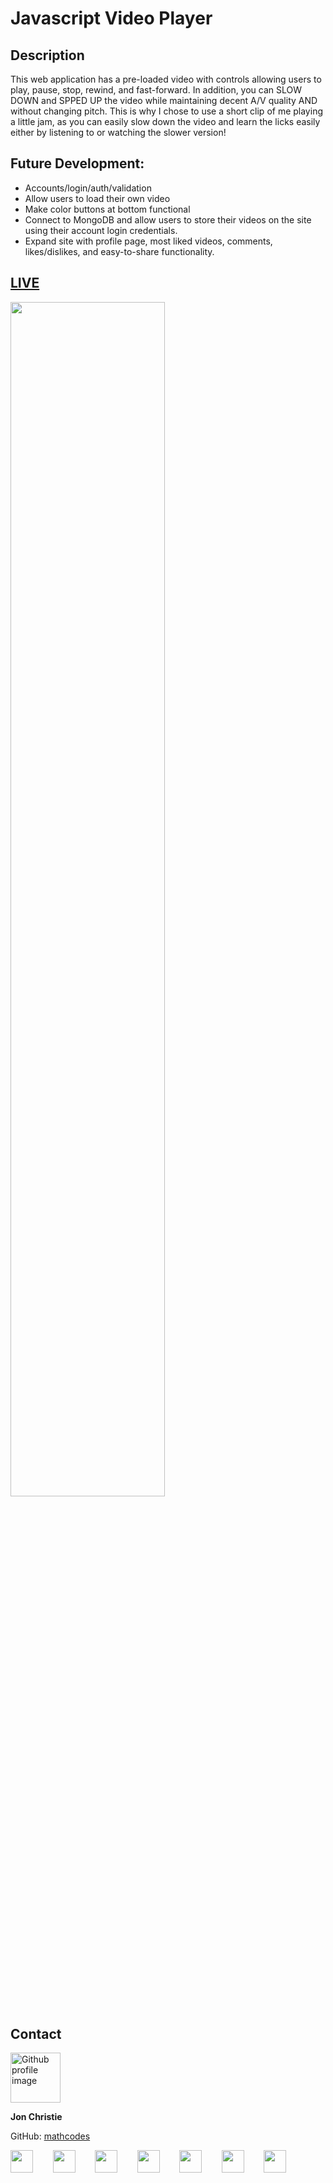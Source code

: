 # Javascript Video Player

## Description
This web application has a pre-loaded video with controls allowing users to play, pause, stop, rewind, and fast-forward. In addition, you can SLOW DOWN and SPPED UP the video while maintaining decent A/V quality AND without changing pitch. This is why I chose to use a short clip of me playing a little jam, as you can easily slow down the video and learn the licks easily either by listening to or watching the slower version! 

## Future Development:
 - Accounts/login/auth/validation
 - Allow users to load their own video
 - Make color buttons at bottom functional
 - Connect to MongoDB and allow users to store their videos on the site using their account login credentials.
 - Expand site with profile page, most liked videos, comments, likes/dislikes, and easy-to-share functionality.

## [LIVE](https://mathcodes.github.io/Javascript-Video-Player/)

<img src="https://raw.githubusercontent.com/mathcodes/Javascript-Video-Player/main/assets/JSvideoplayerNEWER.png" width="70%" />



## Contact
<img src="https://avatars0.githubusercontent.com/u/17928947?v=4" alt="Github profile image" width="80px" height="80px" />

__Jon Christie__ 

GitHub: [mathcodes](https://github.com/mathcodes) 

[<code><img width="36px" src="https://img.icons8.com/color/48/000000/linkedin.png"/></code>](https://www.linkedin.com/jonchristie)       
[<code><img width="36" src="https://img.icons8.com/color/48/000000/twitter--v2.png"/></code>](https://twitter.com/thejonchristie)       
[<code><img width="36" src="https://img.icons8.com/color/48/000000/youtube-play.png"/></code>](https://www.youtube.com/channel/UC5GFnN-lv8Yuqc9O3b79k6g)       
[<code><img width="36" src="https://img.icons8.com/color/48/000000/facebook.png"/></code>](https://www.facebook.com/jonpchristie)       
[<code><img width="36" src="https://img.icons8.com/color/48/000000/instagram-new--v2.png"/></code>](https://www.instagram.com/fullstack11235)       
[<code><img width="36" src="https://img.icons8.com/color/48/000000/soundcloud.png"/></code>](https://soundcloud.com/jonchristie#/)       
[<code><img width="36" src="https://img.icons8.com/color/48/000000/spotify--v1.png"/></code>](https://open.spotify.com/artist/07S7aLfxH70VAX64g1WuFw?si=tlOj1OMBRLm-y4sY8Lox3Q)
